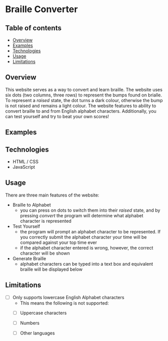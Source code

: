 # Braille Converter

## Table of contents
* [Overview](#overview)
* [Examples](#examples)
* [Technologies](#technologies)
* [Usage](#usage)
* [Limitations](#limitations)

## Overview
This website serves as a way to convert and learn braille. The website uses six dots (two columns, three rows) to represent the bumps found on brialle. To represent a *raised* state, the dot turns a dark colour, otherwise the bump is not raised and remains a light colour. The website features to ability to convert braille to and from English alphabet characters. Additionally, you can test yourself and try to beat your own scores!

## Examples



## Technologies
- HTML / CSS
- JavaScript

## Usage
There are three main features of the website:  
- Braille to Alphabet
  - you can press on dots to switch them into their *raised* state, and by pressing *convert* the program will determine what alphabet character is represented
- Test Yourself
  - the program will prompt an alphabet character to be represented. If you correctly submit the alphabet character your time will be compared against your top time ever
  - if the alphabet character entered is wrong, however, the correct character will be shown
- Generate Braille
  - alphabet characters can be typed into a text box and equivalent braille will be displayed below




## Limitations
- [ ] Only supports lowercase English Alphabet characters
  - This means the following is not supported:
  - [ ] Uppercase characters
  - [ ] Numbers
  - [ ] Other languages


